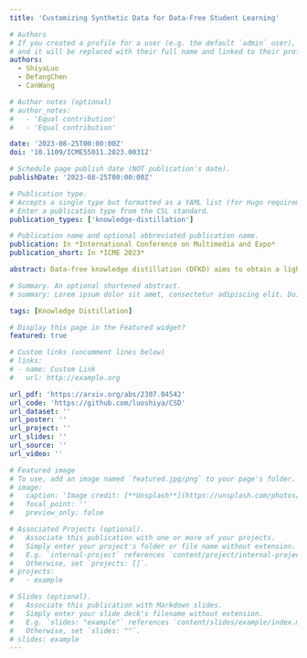 ```yaml
---
title: 'Customizing Synthetic Data for Data-Free Student Learning'

# Authors
# If you created a profile for a user (e.g. the default `admin` user), write the username (folder name) here
# and it will be replaced with their full name and linked to their profile.
authors:
  - ShiyaLuo
  - DefangChen
  - CanWang

# Author notes (optional)
# author_notes:
#   - 'Equal contribution'
#   - 'Equal contribution'

date: '2023-08-25T00:00:00Z'
doi: '10.1109/ICME55011.2023.00312'

# Schedule page publish date (NOT publication's date).
publishDate: '2023-08-25T00:00:00Z'

# Publication type.
# Accepts a single type but formatted as a YAML list (for Hugo requirements).
# Enter a publication type from the CSL standard.
publication_types: ['knowledge-distillation']

# Publication name and optional abbreviated publication name.
publication: In *International Conference on Multimedia and Expo*
publication_short: In *ICME 2023*

abstract: Data-free knowledge distillation (DFKD) aims to obtain a lightweight student model without original training data. Existing works generally synthesize data from the pre-trained teacher model to replace the original training data for student learning. To more effectively train the student model, the synthetic data shall be customized to the current student learning ability. However, this is ignored in the existing DFKD methods and thus negatively affects the student training. To address this issue, we propose Customizing Synthetic Data for Data-Free Student Learning (CSD) in this paper, which achieves adaptive data synthesis using a self-supervised augmented auxiliary task to estimate the student learning ability. Specifically, data synthesis is dynamically adjusted to enlarge the cross entropy between the labels and the predictions from the self-supervised augmented task, thus generating hard samples for the student model. The experiments on various datasets and teacher-student models show the effectiveness of our proposed method. Code is available at https://github.com/luoshiya/CSD.

# Summary. An optional shortened abstract.
# summary: Lorem ipsum dolor sit amet, consectetur adipiscing elit. Duis posuere tellus ac convallis placerat. Proin tincidunt magna sed ex sollicitudin condimentum.

tags: [Knowledge Distillation]

# Display this page in the Featured widget?
featured: true

# Custom links (uncomment lines below)
# links:
# - name: Custom Link
#   url: http://example.org

url_pdf: 'https://arxiv.org/abs/2307.04542'
url_code: 'https://github.com/luoshiya/CSD'
url_dataset: ''
url_poster: ''
url_project: ''
url_slides: ''
url_source: ''
url_video: ''

# Featured image
# To use, add an image named `featured.jpg/png` to your page's folder.
# image:
#   caption: 'Image credit: [**Unsplash**](https://unsplash.com/photos/pLCdAaMFLTE)'
#   focal_point: ''
#   preview_only: false

# Associated Projects (optional).
#   Associate this publication with one or more of your projects.
#   Simply enter your project's folder or file name without extension.
#   E.g. `internal-project` references `content/project/internal-project/index.md`.
#   Otherwise, set `projects: []`.
# projects:
#   - example

# Slides (optional).
#   Associate this publication with Markdown slides.
#   Simply enter your slide deck's filename without extension.
#   E.g. `slides: "example"` references `content/slides/example/index.md`.
#   Otherwise, set `slides: ""`.
# slides: example
---
```


<!-- {{% callout note %}}
Click the _Cite_ button above to demo the feature to enable visitors to import publication metadata into their reference management software.
{{% /callout %}}

{{% callout note %}}
Create your slides in Markdown - click the _Slides_ button to check out the example.
{{% /callout %}}

Add the publication's **full text** or **supplementary notes** here. You can use rich formatting such as including [code, math, and images](https://docs.hugoblox.com/content/writing-markdown-latex/). -->
